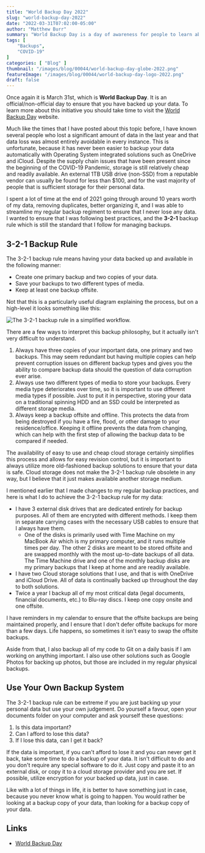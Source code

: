 ```yaml
---
title: "World Backup Day 2022"
slug: "world-backup-day-2022"
date: "2022-03-31T07:02:00-05:00"
author: "Matthew Burr"
summary: "World Backup Day is a day of awareness for people to learn about the importance of regular backups of their important data."
tags: [
    "Backups",
    "COVID-19"
]
categories: [ "Blog" ]
thumbnail: "/images/blog/00044/world-backup-day-globe-2022.png"
featureImage: "/images/blog/00044/world-backup-day-logo-2022.png"
draft: false
---
```


Once again it is March 31st, which is **World Backup Day**. It is an official/non-official day to ensure that you have backed up your data. To learn more about this initiative you should take time to visit the [World Backup Day](https://www.worldbackupday.com/) website.

Much like the times that I have posted about this topic before, I have known several people who lost a significant amount of data in the last year and that data loss was almost entirely avoidable in every instance. This is unfortunate, because it has never been easier to backup your data automatically with Operating System integrated solutions such as OneDrive and iCloud. Despite the supply chain issues that have been present since the beginning of the COVID-19 Pandemic, storage is still relatively cheap and readily available. An external 1TB USB drive (non-SSD) from a reputable vendor can usually be found for less than $100, and for the vast majority of people that is sufficient storage for their personal data.

I spent a lot of time at the end of 2021 going through around 10 years worth of my data, removing duplicates, better organizing it, and I was able to streamline my regular backup regiment to ensure that I never lose any data. I wanted to ensure that I was following best practices, and the **3-2-1** backup rule which is still the standard that I follow for managing backups.

## 3-2-1 Backup Rule ##

The 3-2-1 backup rule means having your data backed up and available in the following manner:

* Create one primary backup and two copies of your data.
* Save your backups to two different types of media.
* Keep at least one backup offsite.

Not that this is a particularly useful diagram explaining the process, but on a high-level it looks something like this:

![The 3-2-1 backup rule in a simplified workflow.](/images/blog/00044/321-backup-rule.png)

There are a few ways to interpret this backup philosophy, but it actually isn't very difficult to understand.

1. Always have three copies of your important data, one primary and two backups. This may seem redundant but having multiple copies can help prevent corruption issues on different backup types and gives you the ability to compare backup data should the question of data corruption ever arise.
2. Always use two different types of media to store your backups. Every media type deteriorates over time, so it is important to use different media types if possible. Just to put it in perspective, storing your data on a traditional spinning HDD and an SSD could be interpreted as different storage media.
3. Always keep a backup offsite and offline. This protects the data from being destroyed if you have a fire, flood, or other damage to your residence/office. Keeping it offline prevents the data from changing, which can help with the first step of allowing the backup data to be compared if needed.

The availability of easy to use and cheap cloud storage certainly simplifies this process and allows for easy revision control, but it is important to always utilize more old-fashioned backup solutions to ensure that your data is safe. Cloud storage does not make the 3-2-1 backup rule obsolete in any way, but I believe that it just makes available another storage medium.

I mentioned earlier that I made changes to my regular backup practices, and here is what I do to achieve the 3-2-1 backup rule for my data:

* I have 3 external disk drives that are dedicated entirely for backup purposes. All of them are encrypted with different methods. I keep them in separate carrying cases with the necessary USB cables to ensure that I always have them.
  * One of the disks is primarily used with Time Machine on my MacBook Air which is my primary computer, and it runs multiple times per day. The other 2 disks are meant to be stored offsite and are swapped monthly with the most up-to-date backups of all data. The Time Machine drive and one of the monthly backup disks are my primary backups that I keep at home and are readily available.
* I have two Cloud storage solutions that I use, and that is with OneDrive and iCloud Drive. All of data is continually backed up throughout the day to both solutions.
* Twice a year I backup all of my most critical data (legal documents, financial documents, etc.) to Blu-ray discs. I keep one copy onsite and one offsite.

I have reminders in my calendar to ensure that the offsite backups are being maintained properly, and I ensure that I don't defer offsite backups for more than a few days. Life happens, so sometimes it isn't easy to swap the offsite backups.

Aside from that, I also backup all of my code to Git on a daily basis if I am working on anything important. I also use other solutions such as Google Photos for backing up photos, but those are included in my regular physical backups.

## Use Your Own Backup System ##

The 3-2-1 backup rule can be extreme if you are just backing up your personal data but use your own judgement. Do yourself a favour, open your documents folder on your computer and ask yourself these questions:

1. Is this data important?
2. Can I afford to lose this data?
3. If I lose this data, can I get it back?

If the data is important, if you can't afford to lose it and you can never get it back, take some time to do a backup of your data. It isn't difficult to do and you don't require any special software to do it. Just copy and paste it to an external disk, or copy it to a cloud storage provider and you are set. If possible, utilize encryption for your backed up data, just in case.

Like with a lot of things in life, it is better to have something just in case, because you never know what is going to happen. You would rather be looking at a backup copy of your data, than looking for a backup copy of your data.

## Links ##

* [World Backup Day](https://www.worldbackupday.com/)
